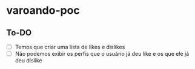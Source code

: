 # varoando-poc

## To-DO
- [ ] Temos que criar uma lista de likes e dislikes
- [ ] Não podemos exibir os perfis que o usuário já deu like e os que ele já deu dislike
